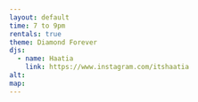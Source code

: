 ```yaml
---
layout: default
time: 7 to 9pm
rentals: true
theme: Diamond Forever
djs:
  - name: Haatia
    link: https://www.instagram.com/itshaatia
alt:
map:
---
```

